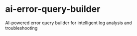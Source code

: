 # ai-error-query-builder
AI-powered error query builder for intelligent log analysis and troubleshooting
